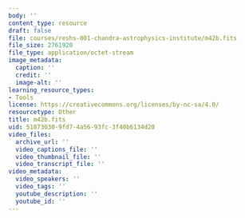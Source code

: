 ```yaml
---
body: ''
content_type: resource
draft: false
file: courses/reshs-001-chandra-astrophysics-institute/m42b.fits
file_size: 2761920
file_type: application/octet-stream
image_metadata:
  caption: ''
  credit: ''
  image-alt: ''
learning_resource_types:
- Tools
license: https://creativecommons.org/licenses/by-nc-sa/4.0/
resourcetype: Other
title: m42b.fits
uid: 51873030-9fd7-4a56-93fc-3f40b6134d20
video_files:
  archive_url: ''
  video_captions_file: ''
  video_thumbnail_file: ''
  video_transcript_file: ''
video_metadata:
  video_speakers: ''
  video_tags: ''
  youtube_description: ''
  youtube_id: ''
---
```

